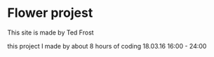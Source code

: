 # Flower projest
This site is made by Ted Frost

this project I made by about 8 hours of coding
18.03.16 16:00 - 24:00
